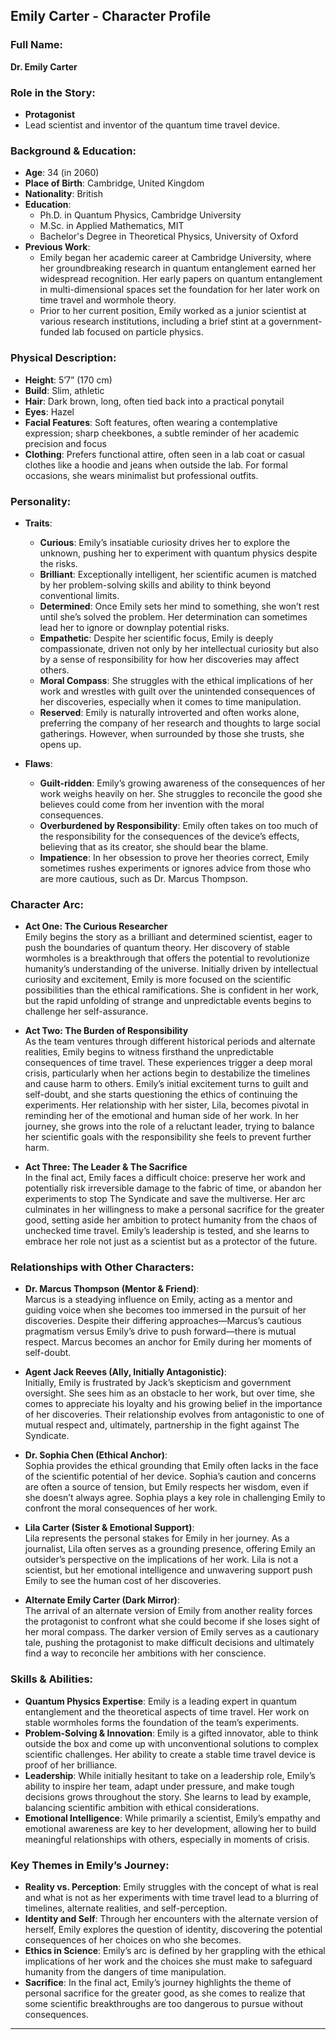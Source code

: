 ## **Emily Carter - Character Profile**

### **Full Name:**  
**Dr. Emily Carter**

### **Role in the Story:**  
- **Protagonist**  
- Lead scientist and inventor of the quantum time travel device.

### **Background & Education:**  
- **Age**: 34 (in 2060)  
- **Place of Birth**: Cambridge, United Kingdom  
- **Nationality**: British  
- **Education**:  
  - Ph.D. in Quantum Physics, Cambridge University  
  - M.Sc. in Applied Mathematics, MIT  
  - Bachelor's Degree in Theoretical Physics, University of Oxford  
- **Previous Work**:  
  - Emily began her academic career at Cambridge University, where her groundbreaking research in quantum entanglement earned her widespread recognition. Her early papers on quantum entanglement in multi-dimensional spaces set the foundation for her later work on time travel and wormhole theory.
  - Prior to her current position, Emily worked as a junior scientist at various research institutions, including a brief stint at a government-funded lab focused on particle physics.

### **Physical Description:**  
- **Height**: 5’7” (170 cm)  
- **Build**: Slim, athletic  
- **Hair**: Dark brown, long, often tied back into a practical ponytail  
- **Eyes**: Hazel  
- **Facial Features**: Soft features, often wearing a contemplative expression; sharp cheekbones, a subtle reminder of her academic precision and focus  
- **Clothing**: Prefers functional attire, often seen in a lab coat or casual clothes like a hoodie and jeans when outside the lab. For formal occasions, she wears minimalist but professional outfits.  

### **Personality:**  
- **Traits**:  
  - **Curious**: Emily’s insatiable curiosity drives her to explore the unknown, pushing her to experiment with quantum physics despite the risks.
  - **Brilliant**: Exceptionally intelligent, her scientific acumen is matched by her problem-solving skills and ability to think beyond conventional limits.
  - **Determined**: Once Emily sets her mind to something, she won’t rest until she’s solved the problem. Her determination can sometimes lead her to ignore or downplay potential risks.
  - **Empathetic**: Despite her scientific focus, Emily is deeply compassionate, driven not only by her intellectual curiosity but also by a sense of responsibility for how her discoveries may affect others.
  - **Moral Compass**: She struggles with the ethical implications of her work and wrestles with guilt over the unintended consequences of her discoveries, especially when it comes to time manipulation.
  - **Reserved**: Emily is naturally introverted and often works alone, preferring the company of her research and thoughts to large social gatherings. However, when surrounded by those she trusts, she opens up.
  
- **Flaws**:  
  - **Guilt-ridden**: Emily’s growing awareness of the consequences of her work weighs heavily on her. She struggles to reconcile the good she believes could come from her invention with the moral consequences.
  - **Overburdened by Responsibility**: Emily often takes on too much of the responsibility for the consequences of the device’s effects, believing that as its creator, she should bear the blame.
  - **Impatience**: In her obsession to prove her theories correct, Emily sometimes rushes experiments or ignores advice from those who are more cautious, such as Dr. Marcus Thompson.

### **Character Arc:**
- **Act One: The Curious Researcher**  
  Emily begins the story as a brilliant and determined scientist, eager to push the boundaries of quantum theory. Her discovery of stable wormholes is a breakthrough that offers the potential to revolutionize humanity’s understanding of the universe. Initially driven by intellectual curiosity and excitement, Emily is more focused on the scientific possibilities than the ethical ramifications. She is confident in her work, but the rapid unfolding of strange and unpredictable events begins to challenge her self-assurance.

- **Act Two: The Burden of Responsibility**  
  As the team ventures through different historical periods and alternate realities, Emily begins to witness firsthand the unpredictable consequences of time travel. These experiences trigger a deep moral crisis, particularly when her actions begin to destabilize the timelines and cause harm to others. Emily’s initial excitement turns to guilt and self-doubt, and she starts questioning the ethics of continuing the experiments. Her relationship with her sister, Lila, becomes pivotal in reminding her of the emotional and human side of her work. In her journey, she grows into the role of a reluctant leader, trying to balance her scientific goals with the responsibility she feels to prevent further harm.

- **Act Three: The Leader & The Sacrifice**  
  In the final act, Emily faces a difficult choice: preserve her work and potentially risk irreversible damage to the fabric of time, or abandon her experiments to stop The Syndicate and save the multiverse. Her arc culminates in her willingness to make a personal sacrifice for the greater good, setting aside her ambition to protect humanity from the chaos of unchecked time travel. Emily’s leadership is tested, and she learns to embrace her role not just as a scientist but as a protector of the future.

### **Relationships with Other Characters:**

- **Dr. Marcus Thompson (Mentor & Friend)**:  
  Marcus is a steadying influence on Emily, acting as a mentor and guiding voice when she becomes too immersed in the pursuit of her discoveries. Despite their differing approaches—Marcus’s cautious pragmatism versus Emily’s drive to push forward—there is mutual respect. Marcus becomes an anchor for Emily during her moments of self-doubt.

- **Agent Jack Reeves (Ally, Initially Antagonistic)**:  
  Initially, Emily is frustrated by Jack’s skepticism and government oversight. She sees him as an obstacle to her work, but over time, she comes to appreciate his loyalty and his growing belief in the importance of her discoveries. Their relationship evolves from antagonistic to one of mutual respect and, ultimately, partnership in the fight against The Syndicate.

- **Dr. Sophia Chen (Ethical Anchor)**:  
  Sophia provides the ethical grounding that Emily often lacks in the face of the scientific potential of her device. Sophia’s caution and concerns are often a source of tension, but Emily respects her wisdom, even if she doesn’t always agree. Sophia plays a key role in challenging Emily to confront the moral consequences of her work.

- **Lila Carter (Sister & Emotional Support)**:  
  Lila represents the personal stakes for Emily in her journey. As a journalist, Lila often serves as a grounding presence, offering Emily an outsider’s perspective on the implications of her work. Lila is not a scientist, but her emotional intelligence and unwavering support push Emily to see the human cost of her discoveries.

- **Alternate Emily Carter (Dark Mirror)**:  
  The arrival of an alternate version of Emily from another reality forces the protagonist to confront what she could become if she loses sight of her moral compass. The darker version of Emily serves as a cautionary tale, pushing the protagonist to make difficult decisions and ultimately find a way to reconcile her ambitions with her conscience.

### **Skills & Abilities:**
- **Quantum Physics Expertise**: Emily is a leading expert in quantum entanglement and the theoretical aspects of time travel. Her work on stable wormholes forms the foundation of the team’s experiments.
- **Problem-Solving & Innovation**: Emily is a gifted innovator, able to think outside the box and come up with unconventional solutions to complex scientific challenges. Her ability to create a stable time travel device is proof of her brilliance.
- **Leadership**: While initially hesitant to take on a leadership role, Emily’s ability to inspire her team, adapt under pressure, and make tough decisions grows throughout the story. She learns to lead by example, balancing scientific ambition with ethical considerations.
- **Emotional Intelligence**: While primarily a scientist, Emily’s empathy and emotional awareness are key to her development, allowing her to build meaningful relationships with others, especially in moments of crisis.

### **Key Themes in Emily’s Journey:**
- **Reality vs. Perception**: Emily struggles with the concept of what is real and what is not as her experiments with time travel lead to a blurring of timelines, alternate realities, and self-perception.
- **Identity and Self**: Through her encounters with the alternate version of herself, Emily explores the question of identity, discovering the potential consequences of her choices on who she becomes.
- **Ethics in Science**: Emily’s arc is defined by her grappling with the ethical implications of her work and the choices she must make to safeguard humanity from the dangers of time manipulation.
- **Sacrifice**: In the final act, Emily’s journey highlights the theme of personal sacrifice for the greater good, as she comes to realize that some scientific breakthroughs are too dangerous to pursue without consequences.

---